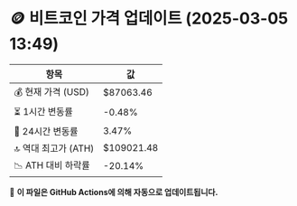 # 🪙 비트코인 가격 업데이트 (2025-03-05 13:49)

| 항목                | 값 |
|--------------------|----------------|
| 💰 현재 가격 (USD) | $87063.46 |
| ⏳ 1시간 변동률    | -0.48% |
| 📆 24시간 변동률   | 3.47% |
| 🔝 역대 최고가 (ATH) | $109021.48 |
| 📉 ATH 대비 하락률 | -20.14% |

🔄 **이 파일은 GitHub Actions에 의해 자동으로 업데이트됩니다.**
